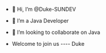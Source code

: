 - 👋 Hi, I’m @Duke-SUNDEV
- 👀 I’m a Java Developer
- 💞️ I’m looking to collaborate on Java

- Welcome to join us ---- Duke
